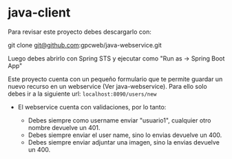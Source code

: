 # java-client

Para revisar este proyecto debes descargarlo con:

git clone git@github.com:gpcweb/java-webservice.git

Luego debes abrirlo con Spring STS y ejecutar como "Run as -> Spring Boot App"

Este proyecto cuenta con un pequeño formulario que te permite guardar un nuevo recurso en un webservice (Ver java-webservice).
Para ello solo debes ir a la siguiente url: ```localhost:8090/users/new```


* El webservice cuenta con validaciones, por lo tanto: 

  * Debes siempre como username enviar "usuario1", cualquier otro nombre devuelve un 401.
  * Debes siempre enviar el user name, sino lo envias devuelve un 400.
  * Debes siempre enviar adjuntar una imagen, sino la envias devuelve un 400.

